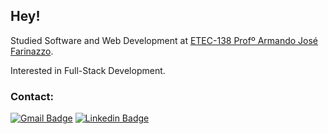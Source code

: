 ## Hey!

Studied Software and Web Development at [ETEC-138 Profº Armando José Farinazzo](https://etecfernandopolis.com.br/site/inicio/).

Interested in Full-Stack Development.

### Contact:

[![Gmail Badge](https://img.shields.io/badge/-guigrigolin@gmail.com-red?style=flat-square&logo=Gmail&logoColor=white&link=mailto:guigrigolin@gmail.com)](mailto:guigrigolin@gmail.com)
[![Linkedin Badge](https://img.shields.io/badge/-Linkedin-blue?style=flat-square&logo=Linkedin&logoColor=white&link=https://www.linkedin.com/in/guilhermegrigolin/)](https://www.linkedin.com/in/guilhermegrigolin/) 
